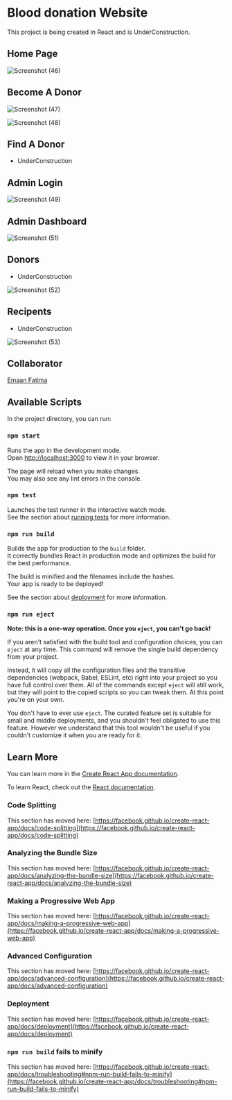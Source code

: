 # Blood donation Website

This project is being created in React and is UnderConstruction.

##  Home Page

![Screenshot (46)](https://github.com/user-attachments/assets/c7157709-f5f1-472a-b0ab-eb2a55ae230b)

## Become A Donor 

![Screenshot (47)](https://github.com/user-attachments/assets/8dc5189e-c6b1-4829-8cc6-604f13fbeb93)


![Screenshot (48)](https://github.com/user-attachments/assets/17838c37-bc32-47ce-bc41-9817727b955b)


## Find A Donor

- UnderConstruction


## Admin Login

![Screenshot (49)](https://github.com/user-attachments/assets/446e403a-0b0a-4152-a3e1-e409d4b2a76e)

## Admin Dashboard

![Screenshot (51)](https://github.com/user-attachments/assets/e176efd7-b352-4517-8476-67fdb40352a5)

## Donors

- UnderConstruction

![Screenshot (52)](https://github.com/user-attachments/assets/7980093a-90fb-42d9-86f8-54b01dc4bc06)

## Recipents

- UnderConstruction

![Screenshot (53)](https://github.com/user-attachments/assets/8d5e494c-d2ff-4851-94e6-233dbf33a124)



## Collaborator 
[Emaan Fatima](https://github.com/Emaan20)













## Available Scripts

In the project directory, you can run:

### `npm start`

Runs the app in the development mode.\
Open [http://localhost:3000](http://localhost:3000) to view it in your browser.

The page will reload when you make changes.\
You may also see any lint errors in the console.

### `npm test`

Launches the test runner in the interactive watch mode.\
See the section about [running tests](https://facebook.github.io/create-react-app/docs/running-tests) for more information.

### `npm run build`

Builds the app for production to the `build` folder.\
It correctly bundles React in production mode and optimizes the build for the best performance.

The build is minified and the filenames include the hashes.\
Your app is ready to be deployed!

See the section about [deployment](https://facebook.github.io/create-react-app/docs/deployment) for more information.

### `npm run eject`

**Note: this is a one-way operation. Once you `eject`, you can't go back!**

If you aren't satisfied with the build tool and configuration choices, you can `eject` at any time. This command will remove the single build dependency from your project.

Instead, it will copy all the configuration files and the transitive dependencies (webpack, Babel, ESLint, etc) right into your project so you have full control over them. All of the commands except `eject` will still work, but they will point to the copied scripts so you can tweak them. At this point you're on your own.

You don't have to ever use `eject`. The curated feature set is suitable for small and middle deployments, and you shouldn't feel obligated to use this feature. However we understand that this tool wouldn't be useful if you couldn't customize it when you are ready for it.

## Learn More

You can learn more in the [Create React App documentation](https://facebook.github.io/create-react-app/docs/getting-started).

To learn React, check out the [React documentation](https://reactjs.org/).

### Code Splitting

This section has moved here: [https://facebook.github.io/create-react-app/docs/code-splitting](https://facebook.github.io/create-react-app/docs/code-splitting)

### Analyzing the Bundle Size

This section has moved here: [https://facebook.github.io/create-react-app/docs/analyzing-the-bundle-size](https://facebook.github.io/create-react-app/docs/analyzing-the-bundle-size)

### Making a Progressive Web App

This section has moved here: [https://facebook.github.io/create-react-app/docs/making-a-progressive-web-app](https://facebook.github.io/create-react-app/docs/making-a-progressive-web-app)

### Advanced Configuration

This section has moved here: [https://facebook.github.io/create-react-app/docs/advanced-configuration](https://facebook.github.io/create-react-app/docs/advanced-configuration)

### Deployment

This section has moved here: [https://facebook.github.io/create-react-app/docs/deployment](https://facebook.github.io/create-react-app/docs/deployment)

### `npm run build` fails to minify

This section has moved here: [https://facebook.github.io/create-react-app/docs/troubleshooting#npm-run-build-fails-to-minify](https://facebook.github.io/create-react-app/docs/troubleshooting#npm-run-build-fails-to-minify)
